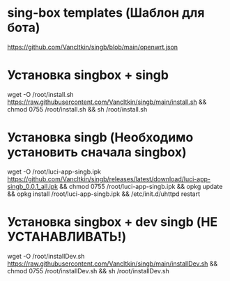 # sing-box templates (Шаблон для бота)

https://github.com/Vancltkin/singb/blob/main/openwrt.json

# Установка singbox + singb
wget -O /root/install.sh https://raw.githubusercontent.com/Vancltkin/singb/main/install.sh && chmod 0755 /root/install.sh && sh /root/install.sh


# Установка singb (Необходимо установить сначала singbox)
wget -O  /root/luci-app-singb.ipk https://github.com/Vancltkin/singb/releases/latest/download/luci-app-singb_0.0.1_all.ipk && chmod 0755 /root/luci-app-singb.ipk && opkg update && opkg install /root/luci-app-singb.ipk && /etc/init.d/uhttpd restart


# Установка singbox + dev singb (НЕ УСТАНАВЛИВАТЬ!)
wget -O /root/installDev.sh https://raw.githubusercontent.com/Vancltkin/singb/main/installDev.sh && chmod 0755 /root/installDev.sh && sh /root/installDev.sh
